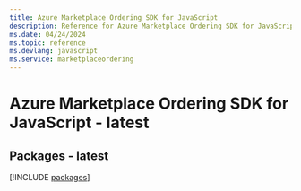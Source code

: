 ```yaml
---
title: Azure Marketplace Ordering SDK for JavaScript
description: Reference for Azure Marketplace Ordering SDK for JavaScript
ms.date: 04/24/2024
ms.topic: reference
ms.devlang: javascript
ms.service: marketplaceordering
---
```

# Azure Marketplace Ordering SDK for JavaScript - latest
## Packages - latest
[!INCLUDE [packages](marketplace-ordering-index.md)]